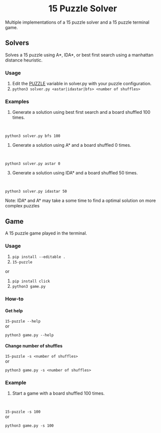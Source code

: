 <h1 align="center">15 Puzzle Solver</h1>
Multiple implementations of a 15 puzzle solver and a 15 puzzle terminal game.

## Solvers
Solves a 15 puzzle using A*, IDA*, or best first search using a manhattan distance heuristic.
### Usage
1. Edit the [PUZZLE](https://github.com/cgr28/15-puzzle-solver/blob/main/solver.py#L10) variable in solver.py with your puzzle configuration.
2. ```python3 solver.py <astar|idastar|bfs> <number of shuffles>```

### Examples
1. Generate a solution using best first search and a board shuffled 100 times.
<br/>

   ```python3 solver.py bfs 100```
<br/>

1. Generate a solution using A* and a board shuffled 0 times.
<br/>

   ```python3 solver.py astar 0```
<br/>

3. Generate a solution using IDA* and a board shuffled 50 times.
<br/>

   ```python3 solver.py idastar 50```

Note: IDA\* and A\* may take a some time to find a optimal solution on more complex puzzles

## Game
A 15 puzzle game played in the terminal.
### Usage
1. ```pip install --editable .```
2. ```15-puzzle```

or

1. ```pip install click```
2. ```python3 game.py```

### How-to
#### Get help
```15-puzzle --help```
<br/>
or
<br/>

```python3 game.py --help```

#### Change number of shuffles
```15-puzzle -s <number of shuffles>```
<br/>
or
<br/>

```python3 game.py -s <number of shuffles>```

### Example
1. Start a game with a board shuffled 100 times.
<br />

   ```15-puzzle -s 100```
<br/>
or
<br/>

   ```python3 game.py -s 100```
